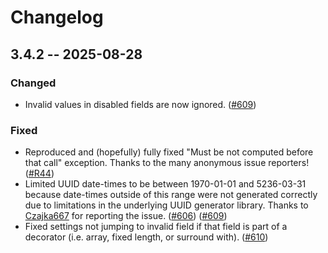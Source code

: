 # Changelog
## 3.4.2 -- 2025-08-28
### Changed
* Invalid values in disabled fields are now ignored. ([#609](https://github.com/fwdekker/intellij-randomness/pull/609))

### Fixed
* Reproduced and (hopefully) fully fixed "Must be not computed before that call" exception. Thanks to the many anonymous issue reporters! ([#R44](https://github.com/fwdekkerbot/intellij-randomness-issues/issues/44))
* Limited UUID date-times to be between 1970-01-01 and 5236-03-31 because date-times outside of this range were not generated correctly due to limitations in the underlying UUID generator library. Thanks to [Czajka667](https://github.com/Czajka667) for reporting the issue. ([#606](https://github.com/fwdekker/intellij-randomness/pull/606)) ([#609](https://github.com/fwdekker/intellij-randomness/pull/609))
* Fixed settings not jumping to invalid field if that field is part of a decorator (i.e. array, fixed length, or surround with). ([#610](https://github.com/fwdekker/intellij-randomness/pull/610))
